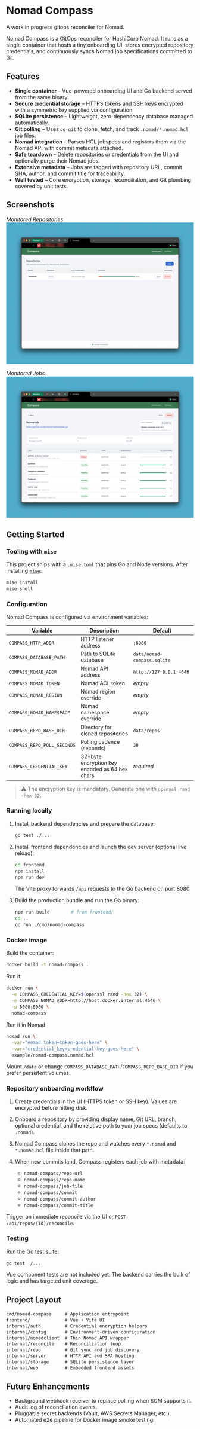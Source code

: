 # Nomad Compass

A work in progress gitops reconciler for Nomad.

Nomad Compass is a GitOps reconciler for HashiCorp Nomad. It runs as a single container that hosts a tiny onboarding UI, stores encrypted repository credentials, and continuously syncs Nomad job specifications committed to Git.

## Features

- **Single container** – Vue-powered onboarding UI and Go backend served from the same binary.
- **Secure credential storage** – HTTPS tokens and SSH keys encrypted with a symmetric key supplied via configuration.
- **SQLite persistence** – Lightweight, zero-dependency database managed automatically.
- **Git polling** – Uses `go-git` to clone, fetch, and track `.nomad/*.nomad.hcl` job files.
- **Nomad integration** – Parses HCL jobspecs and registers them via the Nomad API with commit metadata attached.
- **Safe teardown** – Delete repositories or credentials from the UI and optionally purge their Nomad jobs.
- **Extensive metadata** – Jobs are tagged with repository URL, commit SHA, author, and commit title for traceability.
- **Well tested** – Core encryption, storage, reconciliation, and Git plumbing covered by unit tests.

## Screenshots

*Monitored Repositories*
![](/images/compass-repos.png)

*Monitored Jobs*
![](/images/compass-jobs.png)

## Getting Started

### Tooling with `mise`

This project ships with a `.mise.toml` that pins Go and Node versions. After installing [`mise`](https://mise.jdx.dev/):

```bash
mise install
mise shell
```

### Configuration

Nomad Compass is configured via environment variables:

| Variable | Description | Default |
| --- | --- | --- |
| `COMPASS_HTTP_ADDR` | HTTP listener address | `:8080` |
| `COMPASS_DATABASE_PATH` | Path to SQLite database | `data/nomad-compass.sqlite` |
| `COMPASS_NOMAD_ADDR` | Nomad API address | `http://127.0.0.1:4646` |
| `COMPASS_NOMAD_TOKEN` | Nomad ACL token | _empty_ |
| `COMPASS_NOMAD_REGION` | Nomad region override | _empty_ |
| `COMPASS_NOMAD_NAMESPACE` | Nomad namespace override | _empty_ |
| `COMPASS_REPO_BASE_DIR` | Directory for cloned repositories | `data/repos` |
| `COMPASS_REPO_POLL_SECONDS` | Polling cadence (seconds) | `30` |
| `COMPASS_CREDENTIAL_KEY` | 32-byte encryption key encoded as 64 hex chars | _required_ |

> ⚠️ The encryption key is mandatory. Generate one with `openssl rand -hex 32`.

### Running locally

1. Install backend dependencies and prepare the database:

    ```bash
    go test ./...
    ```

2. Install frontend dependencies and launch the dev server (optional live reload):

    ```bash
    cd frontend
    npm install
    npm run dev
    ```

   The Vite proxy forwards `/api` requests to the Go backend on port 8080.

3. Build the production bundle and run the Go binary:

    ```bash
    npm run build        # from frontend/
    cd ..
    go run ./cmd/nomad-compass
    ```

### Docker image

Build the container:

```bash
docker build -t nomad-compass .
```

Run it:

```bash
docker run \
  -e COMPASS_CREDENTIAL_KEY=$(openssl rand -hex 32) \
  -e COMPASS_NOMAD_ADDR=http://host.docker.internal:4646 \
  -p 8080:8080 \
  nomad-compass
```

Run it in Nomad

```bash
nomad run \
  -var="nomad_token=token-goes-here" \
  -var="credential_key=credential-key-goes-here" \
  example/nomad-compass.nomad.hcl
```

Mount `/data` or change `COMPASS_DATABASE_PATH`/`COMPASS_REPO_BASE_DIR` if you prefer persistent volumes.

### Repository onboarding workflow

1. Create credentials in the UI (HTTPS token or SSH key). Values are encrypted before hitting disk.
2. Onboard a repository by providing display name, Git URL, branch, optional credential, and the relative path to your job specs (defaults to `.nomad`).
3. Nomad Compass clones the repo and watches every `*.nomad` and `*.nomad.hcl` file inside that path.
4. When new commits land, Compass registers each job with metadata:

   - `nomad-compass/repo-url`
   - `nomad-compass/repo-name`
   - `nomad-compass/job-file`
   - `nomad-compass/commit`
   - `nomad-compass/commit-author`
   - `nomad-compass/commit-title`

Trigger an immediate reconcile via the UI or `POST /api/repos/{id}/reconcile`.

### Testing

Run the Go test suite:

```bash
go test ./...
```

Vue component tests are not included yet. The backend carries the bulk of logic and has targeted unit coverage.

## Project Layout

```
cmd/nomad-compass     # Application entrypoint
frontend/             # Vue + Vite UI
internal/auth         # Credential encryption helpers
internal/config       # Environment-driven configuration
internal/nomadclient  # Thin Nomad API wrapper
internal/reconcile    # Reconciliation loop
internal/repo         # Git sync and job discovery
internal/server       # HTTP API and SPA hosting
internal/storage      # SQLite persistence layer
internal/web          # Embedded frontend assets
```

## Future Enhancements

- Background webhook receiver to replace polling when SCM supports it.
- Audit log of reconciliation events.
- Pluggable secret backends (Vault, AWS Secrets Manager, etc.).
- Automated e2e pipeline for Docker image smoke testing.
